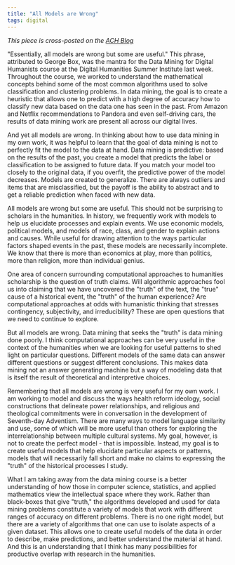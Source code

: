 ```yaml
---
title: "All Models are Wrong"
tags: digital
---
```


_This piece is cross-posted on the [ACH Blog](http://ach.org/2014/06/26/all-models-are-wrong-lessons-from-dhsi/)_

"Essentially, all models are wrong but some are useful." This phrase, attributed to George Box, was the mantra for the Data Mining for Digital Humanists course at the Digital Humanities Summer Institute last week. Throughout the course, we worked to understand the mathematical concepts behind some of the most common algorithms used to solve classification and clustering problems. In data mining, the goal is to create a heuristic that allows one to predict with a high degree of accuracy how to classify new data based on the data one has seen in the past. From Amazon and Netflix recommendations to Pandora and even self-driving cars, the results of data mining work are present all across our digital lives.

And yet all models are wrong. In thinking about how to use data mining in my own work, it was helpful to learn that the goal of data mining is not to perfectly fit the model to the data at hand. Data mining is predictive: based on the results of the past, you create a model that predicts the label or classification to be assigned to future data. If you match your model too closely to the original data, if you overfit, the predictive power of the model decreases. Models are created to generalize. There are always outliers and items that are misclassified, but the payoff is the ability to abstract and to get a reliable prediction when faced with new data.

All models are wrong but some are useful. This should not be surprising to scholars in the humanities. In history, we frequently work with models to help us elucidate processes and explain events. We use economic models, political models, and models of race, class, and gender to explain actions and causes. While useful for drawing attention to the ways particular factors shaped events in the past, these models are necessarily incomplete. We know that there is more than economics at play, more than politics, more than religion, more than individual genius.

One area of concern surrounding computational approaches to humanities scholarship is the question of truth claims. Will algorithmic approaches fool us into claiming that we have uncovered the "truth" of the text, the "true" cause of a historical event, the "truth" of the human experience? Are computational approaches at odds with humanistic thinking that stresses contingency, subjectivity, and irreducibility? These are open questions that we need to continue to explore.

But all models are wrong. Data mining that seeks the "truth" is data mining done poorly. I think computational approaches can be very useful in the context of the humanities when we are looking for useful patterns to shed light on particular questions. Different models of the same data can answer different questions or suggest different conclusions. This makes data mining not an answer generating machine but a way of modeling data that is itself the result of theoretical and interpretive choices.

Remembering that all models are wrong is very useful for my own work. I am working to model and discuss the ways health reform ideology, social constructions that delineate power relationships, and religious and theological commitments were in conversation in the development of Seventh-day Adventism. There are many ways to model language similarity and use, some of which will be more useful than others for exploring the interrelationship between multiple cultural systems. My goal, however, is not to create the perfect model - that is impossible. Instead, my goal is to create useful models that help elucidate particular aspects or patterns, models that will necessarily fall short and make no claims to expressing the "truth" of the historical processes I study.

What I am taking away from the data mining course is a better understanding of how those in computer science, statistics, and applied mathematics view the intellectual space where they work. Rather than black-boxes that give "truth," the algorithms developed and used for data mining problems constitute a variety of models that work with different ranges of accuracy on different problems. There is no one right model, but there are a variety of algorithms that one can use to isolate aspects of a given dataset. This allows one to create useful models of the data in order to describe, make predictions, and better understand the material at hand. And this is an understanding that I think has many possibilities for productive overlap with research in the humanities.